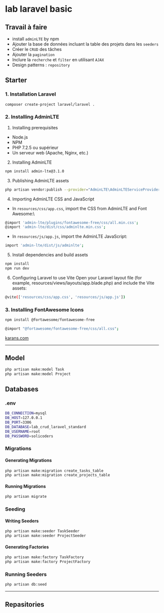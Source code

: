 # lab laravel basic

## Travail à faire
- install `adminLTE` by npm
- Ajouter la base de données incluant la table des projets dans les `seeders`
- Créer le `CRUD` des tâches
- Ajouter la `pagination`
- Inclure la `recherche` et `filter` en utilisant `AJAX`
- Design patterns : `repository`
## Starter 
### 1. Installation Laravel 
```bash
composer create-project laravel/laravel .
```

### 2. Installing AdminLTE
1. Installing prerequisites
- Node.js
- NPM
- PHP 7.2.5 ou supérieur
- Un serveur web (Apache, Nginx, etc.)
2. Installing AdminLTE
```bash
npm install admin-lte@3.1.0
```
3. Publishing AdminLTE assets
```bash
php artisan vendor:publish --provider="AdminLTE\AdminLTEServiceProvider"
```
4. Importing AdminLTE CSS and JavaScript
- In `resources/css/app.css`, import the CSS from AdminLTE and Font Awesome:\
```bash
@import 'admin-lte/plugins/fontawesome-free/css/all.min.css';
@import 'admin-lte/dist/css/adminlte.min.css';
```
- In `resources/js/app.js`, import the AdminLTE JavaScript:
```bash
import 'admin-lte/dist/js/adminlte';
```
5. Install dependencies and build assets
```bash
npm install
npm run dev
```
6. Configuring Laravel to use Vite
Open your Laravel layout file (for example, resources/views/layouts/app.blade.php) and include the Vite assets:

```bash
@vite(['resources/css/app.css', 'resources/js/app.js'])
```
### 3. Installing FontAwesome Icons 
```bash
npm install @fortawesome/fontawesome-free
```
```bash
@import "@fortawesome/fontawesome-free/css/all.css";
```
[karans.com](https://www.karans.com.np/laravel-10/how-to-install-fontawesome-icons-in-laravel-10/)
___
## Model
```bash
php artisan make:model Task
php artisan make:model Project
```

## Databases
### .env
```bash
DB_CONNECTION=mysql
DB_HOST=127.0.0.1
DB_PORT=3306
DB_DATABASE=lab_crud_laravel_standard
DB_USERNAME=root
DB_PASSWORD=solicoders
```
### Migrations
#### Generating Migrations
```bash
php artisan make:migration create_tasks_table
php artisan make:migration create_projects_table
```

#### Running Migrations
```bash
php artisan migrate
```

### Seeding
#### Writing Seeders
```bash
php artisan make:seeder TaskSeeder
php artisan make:seeder ProjectSeeder
```

#### Generating Factories
```bash
php artisan make:factory TaskFactory
php artisan make:factory ProjectFactory
```

### Running Seeders
```bash
php artisan db:seed
```
___
## Repasitories
 <!-- php artisan migrate:fresh -->
